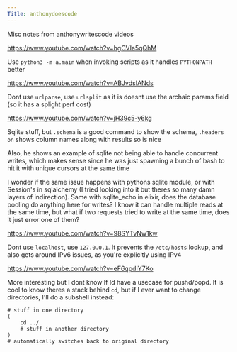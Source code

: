 ```yaml
---
Title: anthonydoescode
---
```


Misc notes from anthonywritescode videos

<https://www.youtube.com/watch?v=hgCVIa5qQhM>

Use `python3 -m a.main` when invoking scripts as it handles `PYTHONPATH` better

<https://www.youtube.com/watch?v=ABJvdsIANds>

Dont use `urlparse`, use `urlsplit` as it is doesnt use the archaic params field (so it has a splight perf cost)

<https://www.youtube.com/watch?v=jH39c5-y6kg>

Sqlite stuff, but `.schema` is a good command to show the schema, `.headers on` shows column names along with results so is nice

Also, he shows an example of sqlite not being able to handle concurrent writes, which makes sense since he was just spawning a bunch of bash to hit it with unique cursors at the same time

I wonder if the same issue happens with pythons sqlite module, or with Session's in sqlalchemy (I tried looking into it but theres so many damn layers of indirection). Same with sqlite_echo in elixir, does the database pooling do anything here for writes? I know it can handle multiple reads at the same time, but what if two requests tried to write at the same time, does it just error one of them?

<https://www.youtube.com/watch?v=98SYTvNw1kw>

Dont use `localhost`, use `127.0.0.1`. It prevents the `/etc/hosts` lookup, and also gets around IPv6 issues, as you're explicitly using IPv4

<https://www.youtube.com/watch?v=eF6qpdIY7Ko>

More interesting but I dont know If Id have a usecase for pushd/popd. It is cool to know theres a stack behind `cd`, but if I ever want to change directories, I'll do a subshell instead:

```
# stuff in one directory
(
    cd ../
    # stuff in another directory
)
# automatically switches back to original directory
```
